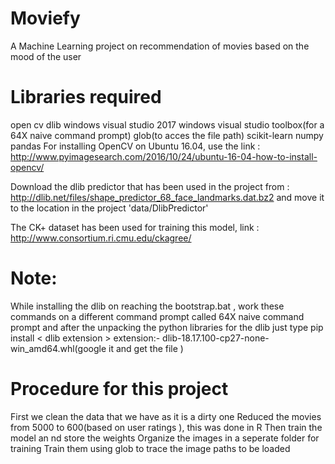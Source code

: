 # Moviefy
A Machine Learning project on recommendation of movies based on the mood of the user
# Libraries required
open cv
dlib
windows visual studio 2017
windows visual studio toolbox(for a 64X naive command prompt)
glob(to acces the file path)
scikit-learn
numpy
pandas 
For installing OpenCV on Ubuntu 16.04, use the link : http://www.pyimagesearch.com/2016/10/24/ubuntu-16-04-how-to-install-opencv/

Download the dlib predictor that has been used in the project from : http://dlib.net/files/shape_predictor_68_face_landmarks.dat.bz2 and move it to the location in the project 'data/DlibPredictor'

The CK+ dataset has been used for training this model, link : http://www.consortium.ri.cmu.edu/ckagree/
# Note:
While installing the dlib on reaching the bootstrap.bat , work these commands on a different command prompt called 64X naive command prompt and after the unpacking the python libraries for the dlib just type pip install < dlib extension >
extension:- dlib-18.17.100-cp27-none-win_amd64.whl(google it and get the file )
# Procedure for this project
First we clean the data  that we have as it is a dirty one 
Reduced the movies from 5000 to 600(based on user ratings ), this was done in R
Then train the model an nd store the weights
Organize the images in a seperate folder for training 
Train them using glob to trace the image paths to be loaded 
